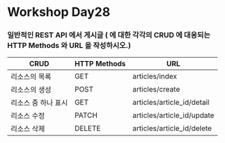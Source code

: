 # Workshop Day28

### 일반적인 REST API 에서 게시글 ( 에 대한 각각의 CRUD 에 대응되는 HTTP Methods 와 URL 을 작성하시오.)



| CRUD                | HTTP Methods | URL                        |
| ------------------- | ------------ | -------------------------- |
| 리소스의 목록       | GET          | articles/index             |
| 리소스의 생성       | POST         | articles/create            |
| 리소스 중 하나 표시 | GET          | articles/article_id/detail |
| 리소스 수정         | PATCH        | articles/article_id/update |
| 리소스 삭제         | DELETE       | articles/article_id/delete |


